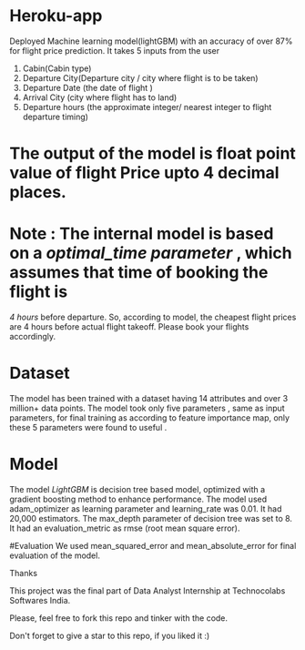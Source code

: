 # Heroku-app

Deployed Machine learning model(lightGBM) with an accuracy of over 87% for flight price prediction.
It takes 5 inputs from the user 
1. Cabin(Cabin type)
2. Departure City(Departure city / city where flight is to be taken)
3. Departure Date (the date of flight )
4. Arrival City (city where flight has to land)
5. Departure hours (the approximate integer/ nearest integer to flight departure timing)

# The output of the model is float point value of flight Price upto 4 decimal places.

# Note : The internal model is based on a *optimal_time parameter* , which assumes that time of booking the flight is 
*4 hours* before departure.
So, according to model, the cheapest flight prices are 4 hours before actual flight takeoff. 
Please book your flights accordingly.

# Dataset
The model has been trained with a dataset having 14 attributes and over 3 million+ data points.
The model took only five parameters , same as input parameters, for final training as according to 
feature importance map, only these 5 parameters were found to useful .

# Model
The model *LightGBM* is decision tree based model, optimized with a gradient boosting method to enhance performance.
The model used adam_optimizer as learning parameter and learning_rate was 0.01.
It had 20,000 estimators.
The max_depth parameter of decision tree was set to 8.
It had an evaluation_metric as rmse (root mean square error).

#Evaluation
We used mean_squared_error and mean_absolute_error for final evaluation of the model.

Thanks

This project was the final part of Data Analyst Internship at Technocolabs Softwares India. 

Please, feel free to fork this repo and tinker with the code.

Don't forget to give a star to this repo, if you liked it :)

